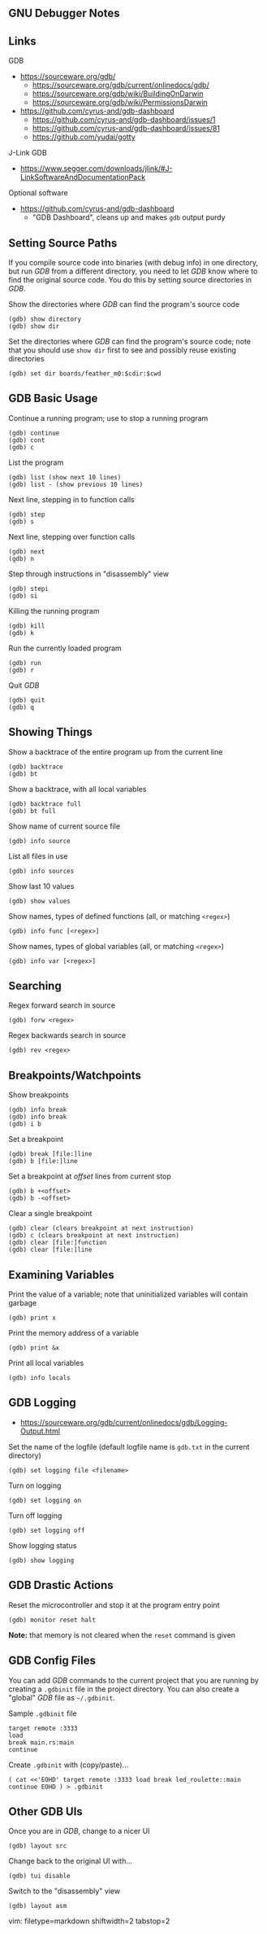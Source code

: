 ## GNU Debugger Notes ##

## Links ##
GDB
- https://sourceware.org/gdb/
  - https://sourceware.org/gdb/current/onlinedocs/gdb/
  - https://sourceware.org/gdb/wiki/BuildingOnDarwin
  - https://sourceware.org/gdb/wiki/PermissionsDarwin
- https://github.com/cyrus-and/gdb-dashboard
  - https://github.com/cyrus-and/gdb-dashboard/issues/1
  - https://github.com/cyrus-and/gdb-dashboard/issues/81
  - https://github.com/yudai/gotty

J-Link GDB
- https://www.segger.com/downloads/jlink/#J-LinkSoftwareAndDocumentationPack

Optional software
- https://github.com/cyrus-and/gdb-dashboard
  - "GDB Dashboard", cleans up and makes `gdb` output purdy


## Setting Source Paths ##
If you compile source code into binaries (with debug info) in one directory,
but run _GDB_ from a different directory, you need to let _GDB_ know where
to find the original source code.  You do this by setting source directories
in _GDB_.

Show the directories where _GDB_ can find the program's source code

    (gdb) show directory
    (gdb) show dir

Set the directories where _GDB_ can find the program's source code; note that
you should use `show dir` first to see and possibly reuse existing directories

    (gdb) set dir boards/feather_m0:$cdir:$cwd


## GDB Basic Usage ##
Continue a running program; use _<Ctrl-C>_ to stop a running program

    (gdb) continue
    (gdb) cont
    (gdb) c

List the program

    (gdb) list (show next 10 lines)
    (gdb) list - (show previous 10 lines)

Next line, stepping in to function calls

    (gdb) step
    (gdb) s

Next line, stepping over function calls

    (gdb) next
    (gdb) n

Step through instructions in "disassembly" view

    (gdb) stepi
    (gdb) si

Killing the running program

    (gdb) kill
    (gdb) k

Run the currently loaded program

    (gdb) run
    (gdb) r
Quit _GDB_

    (gdb) quit
    (gdb) q


## Showing Things ##
Show a backtrace of the entire program up from the current line

    (gdb) backtrace
    (gdb) bt

Show a backtrace, with all local variables

    (gdb) backtrace full
    (gdb) bt full

Show name of current source file

    (gdb) info source

List all files in use

    (gdb) info sources

Show last 10 values

    (gdb) show values

Show names, types of defined functions (all, or matching `<regex>`)

    (gdb) info func [<regex>]

Show names, types of global variables (all, or matching `<regex>`)

    (gdb) info var [<regex>]


## Searching ##
Regex forward search in source

    (gdb) forw <regex>

Regex backwards search in source

    (gdb) rev <regex>


## Breakpoints/Watchpoints ##
Show breakpoints

    (gdb) info break
    (gdb) info break
    (gdb) i b

Set a breakpoint

    (gdb) break [file:]line
    (gdb) b [file:]line

Set a breakpoint at _offset_ lines from current stop

    (gdb) b +<offset>
    (gdb) b -<offset>

Clear a single breakpoint

    (gdb) clear (clears breakpoint at next instruction)
    (gdb) c (clears breakpoint at next instruction)
    (gdb) clear [file:]function
    (gdb) clear [file:]line


## Examining Variables ##
Print the value of a variable; note that uninitialized variables will contain
garbage

    (gdb) print x

Print the memory address of a variable

    (gdb) print &x

Print all local variables

    (gdb) info locals


## GDB Logging ##
- https://sourceware.org/gdb/current/onlinedocs/gdb/Logging-Output.html

Set the name of the logfile (default logfile name is `gdb.txt` in the current
directory)

    (gdb) set logging file <filename>

Turn on logging

    (gdb) set logging on

Turn off logging

    (gdb) set logging off

Show logging status

    (gdb) show logging


## GDB Drastic Actions ##
Reset the microcontroller and stop it at the program entry point

    (gdb) monitor reset halt

**Note:** that memory is not cleared when the `reset` command is given


## GDB Config Files ##
You can add _GDB_ commands to the current project that you are running by
creating a `.gdbinit` file in the project directory.  You can also create a
"global" _GDB_ file as `~/.gdbinit`.

Sample `.gdbinit` file

    target remote :3333
    load
    break main.rs:main
    continue


Create `.gdbinit` with (copy/paste)...

``
(
cat <<'EOHD'
target remote :3333
load
break led_roulette::main
continue
EOHD
) > .gdbinit
``


## Other GDB UIs ##
Once you are in _GDB_, change to a nicer UI

    (gdb) layout src

Change back to the original UI with...

    (gdb) tui disable

Switch to the "disassembly" view

    (gdb) layout asm


vim: filetype=markdown shiftwidth=2 tabstop=2
